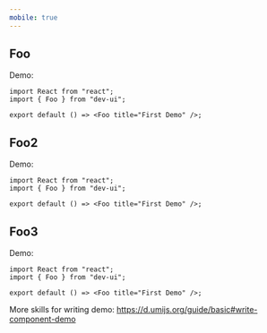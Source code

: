 ```yaml
---
mobile: true
---
```


## Foo

Demo:

```tsx
import React from "react";
import { Foo } from "dev-ui";

export default () => <Foo title="First Demo" />;
```

## Foo2

Demo:

```tsx
import React from "react";
import { Foo } from "dev-ui";

export default () => <Foo title="First Demo" />;
```

## Foo3

Demo:

```tsx
import React from "react";
import { Foo } from "dev-ui";

export default () => <Foo title="First Demo" />;
```

More skills for writing demo: https://d.umijs.org/guide/basic#write-component-demo
